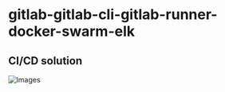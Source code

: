 # gitlab-gitlab-cli-gitlab-runner-docker-swarm-elk

## CI/CD solution

![Images](https://github.com/wujjpp/gitlab-gitlab-cli-gitlab-runner-docker-swarm-elk/blob/master/Gitlab%20CICD.png)
